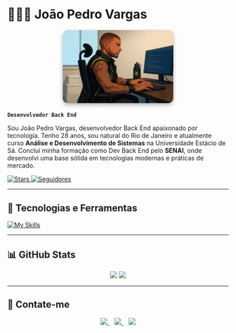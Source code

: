 # 👨🏽‍💻 João Pedro Vargas

<p align="center">
  <img 
    src="banner.png" 
    alt="João Pedro Vargas - Banner" 
    style="border-radius: 12px; max-width: 50%; box-shadow: 0 4px 10px rgba(0,0,0,0.3);"
  />
</p>


**`Desenvolvedor Back End`**

Sou João Pedro Vargas, desenvolvedor Back End apaixonado por tecnologia. Tenho 28 anos, sou natural do Rio de Janeiro e atualmente curso **Análise e Desenvolvimento de Sistemas** na Universidade Estácio de Sá. Concluí minha formação como Dev Back End pelo **SENAI**, onde desenvolvi uma base sólida em tecnologias modernas e práticas de mercado.

<p align="left">
  <a href="https://github.com/JoaoPVargas00?tab=repositories">
    <img 
      alt="Stars" 
      title="Minhas Estrelas" 
      src="https://custom-icon-badges.demolab.com/github/stars/JoaoPVargas00?color=55960c&style=for-the-badge&labelColor=488207&logo=star&label=Estrelas"
    />
  </a>
  <a href="https://github.com/JoaoPVargas00?tab=followers">
    <img 
      alt="Seguidores" 
      title="Me siga no GitHub" 
      src="https://custom-icon-badges.demolab.com/github/followers/JoaoPVargas00?color=236ad3&labelColor=1155ba&style=for-the-badge&logo=github&label=Seguidores&logoColor=white"
    />
  </a>
</p>

---

## 🚀 Tecnologias e Ferramentas

[![My Skills](https://skillicons.dev/icons?i=js,html,css,java,typescript,nodejs,npm,vscode,php,python)](https://skillicons.dev)

---

## 📊 GitHub Stats

<p align="center">
  <img 
    height="180em" 
    src="https://github-readme-stats.vercel.app/api?username=JoaoPVargas00&show_icons=true&theme=tokyonight&include_all_commits=true&locale=pt-br"
  />
  <img 
    height="180em" 
    src="https://github-readme-stats.vercel.app/api/top-langs/?username=JoaoPVargas00&theme=tokyonight&layout=compact&custom_title=Tecnologias&langs_count=9"
  />
</p>

---

## 📩 Contate-me

<p align="center">
  <a href="https://www.linkedin.com/in/joaop-vargas/" target="_blank" title="LinkedIn">
    <img src="https://cdn.jsdelivr.net/gh/devicons/devicon/icons/linkedin/linkedin-original.svg" height="30" />
  </a>
  &nbsp;&nbsp;
  <a href="mailto:joaopsvargas@gmail.com" target="_blank" title="E-mail">
    <img src="gmail.png" height="30" />
  </a>
  &nbsp;&nbsp;
  <a href="https://github.com/JoaoPVargas00" target="_blank" title="GitHub">
    <img src="https://skillicons.dev/icons?i=github" height="30" />
  </a>
</p>
